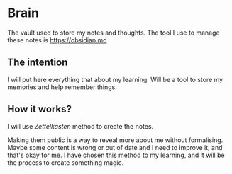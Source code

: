 # Brain
The vault used to store my notes and thoughts. The tool I use to manage these notes is https://obsidian.md

## The intention
 I will put here everything that about my learning.
Will be a tool to store my memories and help remember things.

## How it works?
I will use _Zettelkasten_ method to create the notes.

Making them public is a way to reveal more about me without formalising. Maybe some content is wrong or out of date and I need to improve it, and that's okay for me. I have chosen this method to my learning, and it will be the process to create something magic.
